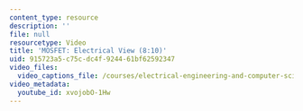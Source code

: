```yaml
---
content_type: resource
description: ''
file: null
resourcetype: Video
title: 'MOSFET: Electrical View (8:10)'
uid: 915723a5-c75c-dc4f-9244-61bf62592347
video_files:
  video_captions_file: /courses/electrical-engineering-and-computer-science/6-004-computation-structures-spring-2017/c3/c3s2/c3s2v2/mosfet-electrical-view-8-10-/xvojobO-1Hw.vtt
video_metadata:
  youtube_id: xvojobO-1Hw
---
```

